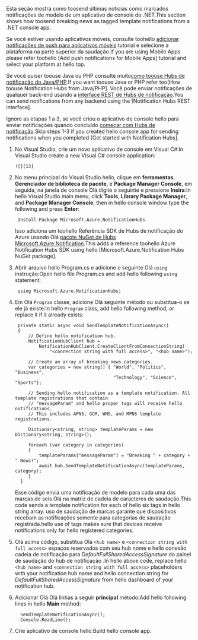 
<span data-ttu-id="d93a4-101">Esta seção mostra como toosend últimas notícias como marcados notificações de modelo de um aplicativo de console do .NET.</span><span class="sxs-lookup"><span data-stu-id="d93a4-101">This section shows how toosend breaking news as tagged template notifications from a .NET console app.</span></span>

<span data-ttu-id="d93a4-102">Se você estiver usando aplicativos móveis, consulte toohello [adicionar notificações de push para aplicativos móveis] tutorial e selecione a plataforma na parte superior da saudação.</span><span class="sxs-lookup"><span data-stu-id="d93a4-102">If you are using Mobile Apps please refer toohello [Add push notifications for Mobile Apps] tutorial and select your platform at hello top.</span></span>

<span data-ttu-id="d93a4-103">Se você quiser toouse Java ou PHP consulte muito[como toouse Hubs de notificação do Java/PHP].</span><span class="sxs-lookup"><span data-stu-id="d93a4-103">If you want toouse Java or PHP refer too[How toouse Notification Hubs from Java/PHP].</span></span> <span data-ttu-id="d93a4-104">Você pode enviar notificações de qualquer back-end usando a [interface REST de Hubs de notificação].</span><span class="sxs-lookup"><span data-stu-id="d93a4-104">You can send notifications from any backend using the [Notification Hubs REST interface].</span></span>

<span data-ttu-id="d93a4-105">Ignore as etapas 1 a 3, se você criou o aplicativo de console hello para enviar notificações quando concluído [começar com Hubs de notificação].</span><span class="sxs-lookup"><span data-stu-id="d93a4-105">Skip steps 1-3 if you created hello console app for sending notifications when you completed [Get started with Notification Hubs].</span></span>

1. <span data-ttu-id="d93a4-106">No Visual Studio, crie um novo aplicativo de console em Visual C#:</span><span class="sxs-lookup"><span data-stu-id="d93a4-106">In Visual Studio create a new Visual C# console application:</span></span>
   
       ![][13]
2. <span data-ttu-id="d93a4-107">No menu principal do Visual Studio hello, clique em **ferramentas**, **Gerenciador de biblioteca de pacote**, e **Package Manager Console**, em seguida, na janela de console Olá digite o seguinte e pressione **Insira**:</span><span class="sxs-lookup"><span data-stu-id="d93a4-107">In hello Visual Studio main menu, click **Tools**, **Library Package Manager**, and **Package Manager Console**, then in hello console window type the  following and press **Enter**:</span></span>
   
        Install-Package Microsoft.Azure.NotificationHubs
   
    <span data-ttu-id="d93a4-108">Isso adiciona um toohello Referência SDK de Hubs de notificação do Azure usando Olá [pacote NuGet de Hubs Microsoft.Azure.Notification].</span><span class="sxs-lookup"><span data-stu-id="d93a4-108">This adds a reference toohello Azure Notification Hubs SDK using hello [Microsoft.Azure.Notification Hubs NuGet package].</span></span>
3. <span data-ttu-id="d93a4-109">Abrir arquivo hello Program.cs e adicione o seguinte Olá `using` instrução:</span><span class="sxs-lookup"><span data-stu-id="d93a4-109">Open hello file Program.cs and add hello following `using` statement:</span></span>
   
        using Microsoft.Azure.NotificationHubs;
4. <span data-ttu-id="d93a4-110">Em Olá `Program` classe, adicione Olá seguinte método ou substitua-o se ele já existe:</span><span class="sxs-lookup"><span data-stu-id="d93a4-110">In hello `Program` class, add hello following method, or replace it if it already exists:</span></span>
   
        private static async void SendTemplateNotificationAsync()
        {
            // Define hello notification hub.
            NotificationHubClient hub =
                NotificationHubClient.CreateClientFromConnectionString(
                    "<connection string with full access>", "<hub name>");
   
            // Create an array of breaking news categories.
            var categories = new string[] { "World", "Politics", "Business",
                                            "Technology", "Science", "Sports"};
   
            // Sending hello notification as a template notification. All template registrations that contain
            // "messageParam" and hello proper tags will receive hello notifications.
            // This includes APNS, GCM, WNS, and MPNS template registrations.
   
            Dictionary<string, string> templateParams = new Dictionary<string, string>();
   
            foreach (var category in categories)
            {
                templateParams["messageParam"] = "Breaking " + category + " News!";
                await hub.SendTemplateNotificationAsync(templateParams, category);
            }
         }
   
    <span data-ttu-id="d93a4-111">Esse código envia uma notificação de modelo para cada uma das marcas de seis Olá na matriz de cadeia de caracteres de saudação.</span><span class="sxs-lookup"><span data-stu-id="d93a4-111">This code sends a template notification for each of hello six tags in hello string array.</span></span> <span data-ttu-id="d93a4-112">uso de saudação de marcas garante que dispositivos recebam as notificações somente para categorias de saudação registrada.</span><span class="sxs-lookup"><span data-stu-id="d93a4-112">hello use of tags makes sure that devices receive notifications only for hello registered categories.</span></span>
5. <span data-ttu-id="d93a4-113">Olá acima código, substitua Olá `<hub name>` e `<connection string with full access>` espaços reservados com seu hub nome e hello conexão cadeia de notificação para *DefaultFullSharedAccessSignature* do painel de saudação do hub de notificação .</span><span class="sxs-lookup"><span data-stu-id="d93a4-113">In hello above code, replace hello `<hub name>` and `<connection string with full access>` placeholders with your notification hub name and hello connection  string for *DefaultFullSharedAccessSignature* from hello dashboard of your notification hub.</span></span>
6. <span data-ttu-id="d93a4-114">Adicionar Olá Olá linhas a seguir **principal** método:</span><span class="sxs-lookup"><span data-stu-id="d93a4-114">Add hello following lines in hello **Main** method:</span></span>
   
         SendTemplateNotificationAsync();
         Console.ReadLine();
7. <span data-ttu-id="d93a4-115">Crie aplicativo de console hello.</span><span class="sxs-lookup"><span data-stu-id="d93a4-115">Build hello console app.</span></span>

<!-- Images. -->
[13]: ./media/notification-hubs-back-end/notification-hub-create-console-app.png

<!-- URLs. -->
[começar com Hubs de notificação]: ../articles/notification-hubs/notification-hubs-windows-store-dotnet-get-started-wns-push-notification.md
[interface REST de Hubs de notificação]: http://msdn.microsoft.com/library/windowsazure/dn223264.aspx
[adicionar notificações de push para aplicativos móveis]: ../articles/app-service-mobile/app-service-mobile-windows-store-dotnet-get-started-push.md
[como toouse Hubs de notificação do Java/PHP]: ../articles/notification-hubs/notification-hubs-java-push-notification-tutorial.md
[pacote NuGet de Hubs Microsoft.Azure.Notification]: http://www.nuget.org/packages/Microsoft.Azure.NotificationHubs/

